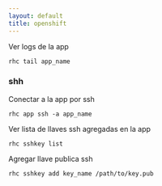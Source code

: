 ```yaml
---
layout: default
title: openshift
---
```


Ver logs de la app

    rhc tail app_name

### shh

Conectar a la app por ssh

    rhc app ssh -a app_name

Ver lista de llaves ssh agregadas en la app

    rhc sshkey list

Agregar llave publica ssh

    rhc sshkey add key_name /path/to/key.pub
